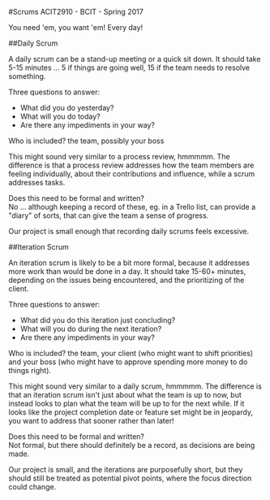 #Scrums
ACIT2910 - BCIT - Spring 2017

You need 'em, you want 'em! Every day!

##Daily Scrum

A daily scrum can be a stand-up meeting or a quick sit down.
It should take 5-15 minutes ... 5 if things are going well, 15 if the team needs 
to resolve something.

Three questions to answer:
-    What did you do yesterday?
-    What will you do today?
-    Are there any impediments in your way?

Who is included? the team, possibly your boss

This might sound very similar to a process review, hmmmmm.
The difference is that a process review addresses how the team
members are feeling individually, about their contributions and influence,
while a scrum addresses tasks.

Does this need to be formal and written?  
No ... although keeping a record of these, eg. in a Trello list, can
provide a "diary" of sorts, that can give the team a sense of progress.

Our project is small enough that recording daily scrums feels excessive.

##Iteration Scrum

An iteration scrum is likely to be a bit more formal, because it addresses more
work than would be done in a day.
It should take 15-60+ minutes, depending on the issues being encountered,
and the prioritizing of the client.

Three questions to answer:
-    What did you do this iteration just concluding?
-    What will you do during the next iteration?
-    Are there any impediments in your way?

Who is included? the team, your client (who might want to shift
priorities) and your boss (who might have to approve spending
more money to do things right).

This might sound very similar to a daily scrum, hmmmmm.
The difference is that an iteration scrum isn't just about what the team
is up to now, but instead looks to plan what the team will be up to for the next while.
If it looks like the project completion date or feature set might be in jeopardy,
you want to address that sooner rather than later!

Does this need to be formal and written?  
Not formal, but there should definitely be a record, as decisions are being made.

Our project is small, and the iterations are purposefully short, but
they should still be treated as potential pivot points, where the focus direction
could change.



